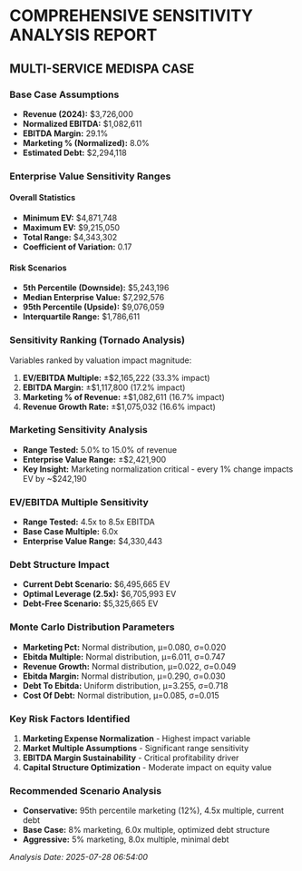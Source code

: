 
# COMPREHENSIVE SENSITIVITY ANALYSIS REPORT
## MULTI-SERVICE MEDISPA CASE

### Base Case Assumptions
- **Revenue (2024):** $3,726,000
- **Normalized EBITDA:** $1,082,611
- **EBITDA Margin:** 29.1%
- **Marketing % (Normalized):** 8.0%
- **Estimated Debt:** $2,294,118

### Enterprise Value Sensitivity Ranges

#### Overall Statistics
- **Minimum EV:** $4,871,748
- **Maximum EV:** $9,215,050
- **Total Range:** $4,343,302
- **Coefficient of Variation:** 0.17

#### Risk Scenarios
- **5th Percentile (Downside):** $5,243,196
- **Median Enterprise Value:** $7,292,576
- **95th Percentile (Upside):** $9,076,059
- **Interquartile Range:** $1,786,611

### Sensitivity Ranking (Tornado Analysis)

Variables ranked by valuation impact magnitude:
1. **EV/EBITDA Multiple:** ±$2,165,222 (33.3% impact)
2. **EBITDA Margin:** ±$1,117,800 (17.2% impact)
3. **Marketing % of Revenue:** ±$1,082,611 (16.7% impact)
4. **Revenue Growth Rate:** ±$1,075,032 (16.6% impact)


### Marketing Sensitivity Analysis
- **Range Tested:** 5.0% to 15.0% of revenue
- **Enterprise Value Range:** ±$2,421,900
- **Key Insight:** Marketing normalization critical - every 1% change impacts EV by ~$242,190

### EV/EBITDA Multiple Sensitivity
- **Range Tested:** 4.5x to 8.5x EBITDA
- **Base Case Multiple:** 6.0x
- **Enterprise Value Range:** $4,330,443

### Debt Structure Impact
- **Current Debt Scenario:** $6,495,665 EV
- **Optimal Leverage (2.5x):** $6,705,993 EV
- **Debt-Free Scenario:** $5,325,665 EV

### Monte Carlo Distribution Parameters
- **Marketing Pct:** Normal distribution, μ=0.080, σ=0.020
- **Ebitda Multiple:** Normal distribution, μ=6.011, σ=0.747
- **Revenue Growth:** Normal distribution, μ=0.022, σ=0.049
- **Ebitda Margin:** Normal distribution, μ=0.290, σ=0.030
- **Debt To Ebitda:** Uniform distribution, μ=3.255, σ=0.718
- **Cost Of Debt:** Normal distribution, μ=0.085, σ=0.015


### Key Risk Factors Identified
1. **Marketing Expense Normalization** - Highest impact variable
2. **Market Multiple Assumptions** - Significant range sensitivity  
3. **EBITDA Margin Sustainability** - Critical profitability driver
4. **Capital Structure Optimization** - Moderate impact on equity value

### Recommended Scenario Analysis
- **Conservative:** 95th percentile marketing (12%), 4.5x multiple, current debt
- **Base Case:** 8% marketing, 6.0x multiple, optimized debt structure  
- **Aggressive:** 5% marketing, 8.0x multiple, minimal debt

*Analysis Date: 2025-07-28 06:54:00*
